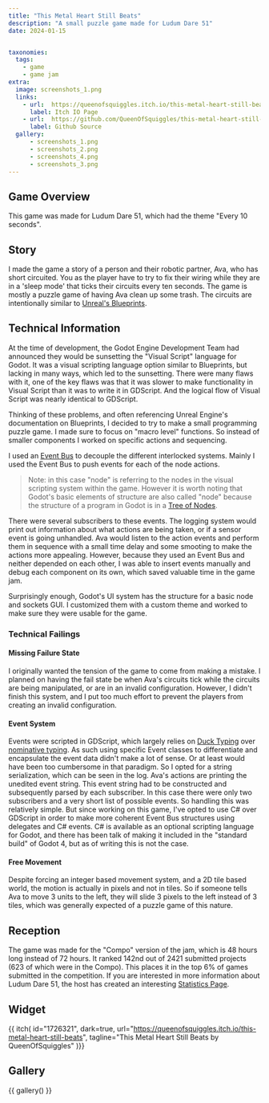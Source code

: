 ```yaml
---
title: "This Metal Heart Still Beats"
description: "A small puzzle game made for Ludum Dare 51"
date: 2024-01-15


taxonomies:
  tags:
    - game
    - game jam
extra:
  image: screenshots_1.png
  links:
    - url: 	https://queenofsquiggles.itch.io/this-metal-heart-still-beats
      label: Itch IO Page
    - url:	https://github.com/QueenOfSquiggles/this-metal-heart-still-beats
      label: Github Source
  gallery:
      - screenshots_1.png
      - screenshots_2.png
      - screenshots_4.png
      - screenshots_3.png
---
```


## Game Overview

This game was made for Ludum Dare 51, which had the theme "Every 10 seconds".

## Story

I made the game a story of a person and their robotic partner, Ava, who has short circuited. You as the player have to try to fix their wiring while they are in a 'sleep mode' that ticks their circuits every ten seconds. The game is mostly a puzzle game of having Ava clean up some trash. The circuits are intentionally similar to [Unreal's Blueprints](https://dev.epicgames.com/documentation/en-us/unreal-engine/blueprints-visual-scripting-in-unreal-engine?application_version=5.1).

## Technical Information

At the time of development, the Godot Engine Development Team had announced they would be sunsetting the "Visual Script" language for Godot. It was a visual scripting language option similar to Blueprints, but lacking in many ways, which led to the sunsetting. There were many flaws with it, one of the key flaws was that it was slower to make functionality in Visual Script than it was to write it in GDScript. And the logical flow of Visual Script was nearly identical to GDScript.

Thinking of these problems, and often referencing Unreal Engine's documentation on Blueprints, I decided to try to make a small programming puzzle game. I made sure to focus on "macro level" functions. So instead of smaller components I worked on specific actions and sequencing.

I used an [Event Bus](https://dzone.com/articles/design-patterns-event-bus) to decouple the different interlocked systems. Mainly I used the Event Bus to push events for each of the node actions.

> Note: in this case "node" is referring to the nodes in the visual scripting system within the game. However it is worth noting that Godot's basic elements of structure are also called "node" because the structure of a program in Godot is in a [Tree of Nodes](https://docs.godotengine.org/en/stable/tutorials/scripting/scene_tree.html).

There were several subscribers to these events. The logging system would print out information about what actions are being taken, or if a sensor event is going unhandled. Ava would listen to the action events and perform them in sequence with a small time delay and some smooting to make the actions more appealing. However, because they used an Event Bus and neither depended on each other, I was able to insert events manually and debug each component on its own, which saved valuable time in the game jam.

Surprisingly enough, Godot's UI system has the structure for a basic node and sockets GUI. I customized them with a custom theme and worked to make sure they were usable for the game.

### Technical Failings

#### Missing Failure State

I originally wanted the tension of the game to come from making a mistake. I planned on having the fail state be when Ava's circuits tick while the circuits are being manipulated, or are in an invalid configuration. However, I didn't finish this system, and I put too much effort to prevent the players from creating an invalid configuration.

#### Event System

Events were scripted in GDScript, which largely relies on [Duck Typing](https://en.wikipedia.org/wiki/Duck_typing) over [nominative typing](https://en.wikipedia.org/wiki/Nominal_type_system). As such using specific Event classes to differentiate and encapsulate the event data didn't make a lot of sense. Or at least would have been too cumbersome in that paradigm. So I opted for a string serialization, which can be seen in the log. Ava's actions are printing the unedited event string. This event string had to be constructed and subsequently parsed by each subscriber. In this case there were only two subscribers and a very short list of possible events. So handling this was relatively simple. But since working on this game, I've opted to use C# over GDScript in order to make more coherent Event Bus structures using delegates and C# events. C# is available as an optional scripting language for Godot, and there has been talk of making it included in the "standard build" of Godot 4, but as of writing this is not the case.

#### Free Movement

Despite forcing an integer based movement system, and a 2D tile based world, the motion is actually in pixels and not in tiles. So if someone tells Ava to move 3 units to the left, they will slide 3 pixels to the left instead of 3 tiles, which was generally expected of a puzzle game of this nature.

## Reception

The game was made for the "Compo" version of the jam, which is 48 hours long instead of 72 hours. It ranked 142nd out of 2421 submitted projects (623 of which were in the Compo). This places it in the top 6% of games submitted in the competition. If you are interested in more information about Ludum Dare 51, the host has created an interesting [Statistics Page](https://ldjam.com/events/ludum-dare/51/stats).

## Widget

{{ itch(
  id="1726321",
  dark=true,
  url="<https://queenofsquiggles.itch.io/this-metal-heart-still-beats>",
  tagline="This Metal Heart Still Beats by QueenOfSquiggles"
)}}

## Gallery

{{ gallery() }}
